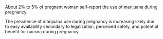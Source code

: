 About 2% to 5% of pregnant women self-report the use of marijuana during pregnancy.

The prevalence of marijuana use during pregnancy is increasing likely due to easy availability secondary to legalization, perceived safety, and potential benefit for nausea during pregnancy.